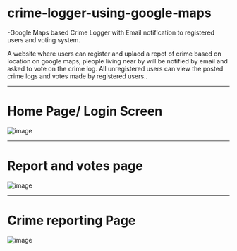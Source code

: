 # crime-logger-using-google-maps
-Google Maps based Crime Logger with Email notification to registered users and voting system.

A website where users can register and uplaod a repot of crime based on location on google maps, pleople living near by will be notified by email and asked to vote on the crime log. All unregistered users can view  the posted crime logs and votes made by registered users..

------
# Home Page/ Login Screen

![image](https://user-images.githubusercontent.com/18421306/49336967-a6f98180-f631-11e8-861d-efea7624a7aa.PNG)

------
# Report and votes page

![image](https://user-images.githubusercontent.com/18421306/49336969-aeb92600-f631-11e8-8153-577ce68f4d39.PNG)

------
# Crime reporting Page

![image](https://user-images.githubusercontent.com/18421306/49336971-afea5300-f631-11e8-8ab7-1b89e39f7a00.PNG)

